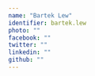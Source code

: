 ```yaml
---
name: "Bartek Lew"
identifier: bartek.lew
photo: ""
facebook: ""
twitter: ""
linkedin: ""
github: ""
---
```

